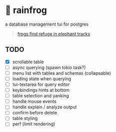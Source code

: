 # 🐸 rainfrog
a database management tui for postgres

> [frogs find refuge in elephant tracks](https://www.sciencedaily.com/releases/2019/06/190604131157.htm) 

## TODO
- [x] scrollable table 
- [ ] async querying (spawn tokio task?)
- [ ] menu list with tables and schemas (collapsable)
- [ ] loading state when querying
- [ ] tui-textarea for query editor
- [ ] keybindings hints at bottom
- [ ] table selection and yanking
- [ ] handle mouse events
- [ ] handle explain / analyze output
- [ ] confirm before delete
- [ ] table styling
- [ ] perf (limit rendering)
